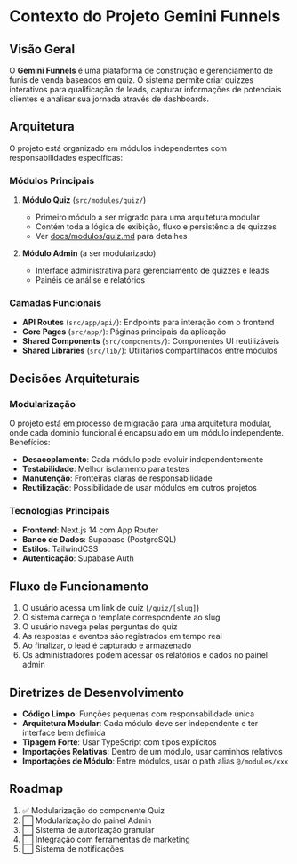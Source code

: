 # Contexto do Projeto Gemini Funnels

## Visão Geral

O **Gemini Funnels** é uma plataforma de construção e gerenciamento de funis de venda baseados em quiz. O sistema permite criar quizzes interativos para qualificação de leads, capturar informações de potenciais clientes e analisar sua jornada através de dashboards.

## Arquitetura

O projeto está organizado em módulos independentes com responsabilidades específicas:

### Módulos Principais

1. **Módulo Quiz** (`src/modules/quiz/`)
   - Primeiro módulo a ser migrado para uma arquitetura modular
   - Contém toda a lógica de exibição, fluxo e persistência de quizzes
   - Ver [docs/modulos/quiz.md](./modulos/quiz.md) para detalhes

2. **Módulo Admin** (a ser modularizado)
   - Interface administrativa para gerenciamento de quizzes e leads
   - Painéis de análise e relatórios

### Camadas Funcionais

- **API Routes** (`src/app/api/`): Endpoints para interação com o frontend
- **Core Pages** (`src/app/`): Páginas principais da aplicação
- **Shared Components** (`src/components/`): Componentes UI reutilizáveis
- **Shared Libraries** (`src/lib/`): Utilitários compartilhados entre módulos

## Decisões Arquiteturais

### Modularização

O projeto está em processo de migração para uma arquitetura modular, onde cada domínio funcional é encapsulado em um módulo independente. Benefícios:

- **Desacoplamento**: Cada módulo pode evoluir independentemente
- **Testabilidade**: Melhor isolamento para testes
- **Manutenção**: Fronteiras claras de responsabilidade
- **Reutilização**: Possibilidade de usar módulos em outros projetos

### Tecnologias Principais

- **Frontend**: Next.js 14 com App Router
- **Banco de Dados**: Supabase (PostgreSQL)
- **Estilos**: TailwindCSS
- **Autenticação**: Supabase Auth

## Fluxo de Funcionamento

1. O usuário acessa um link de quiz (`/quiz/[slug]`)
2. O sistema carrega o template correspondente ao slug
3. O usuário navega pelas perguntas do quiz
4. As respostas e eventos são registrados em tempo real
5. Ao finalizar, o lead é capturado e armazenado
6. Os administradores podem acessar os relatórios e dados no painel admin

## Diretrizes de Desenvolvimento

- **Código Limpo**: Funções pequenas com responsabilidade única
- **Arquitetura Modular**: Cada módulo deve ser independente e ter interface bem definida
- **Tipagem Forte**: Usar TypeScript com tipos explícitos
- **Importações Relativas**: Dentro de um módulo, usar caminhos relativos
- **Importações de Módulo**: Entre módulos, usar o path alias `@/modules/xxx`

## Roadmap

1. ✅ Modularização do componente Quiz
2. ⬜ Modularização do painel Admin
3. ⬜ Sistema de autorização granular
4. ⬜ Integração com ferramentas de marketing
5. ⬜ Sistema de notificações 